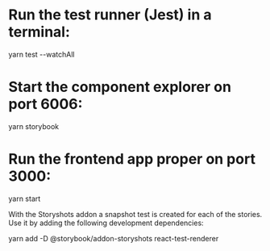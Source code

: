 # Run the test runner (Jest) in a terminal:
yarn test --watchAll

# Start the component explorer on port 6006:
yarn storybook

# Run the frontend app proper on port 3000:
yarn start





With the Storyshots addon a snapshot test is created for each of the stories. Use it by adding the following development dependencies:

yarn add -D @storybook/addon-storyshots react-test-renderer
